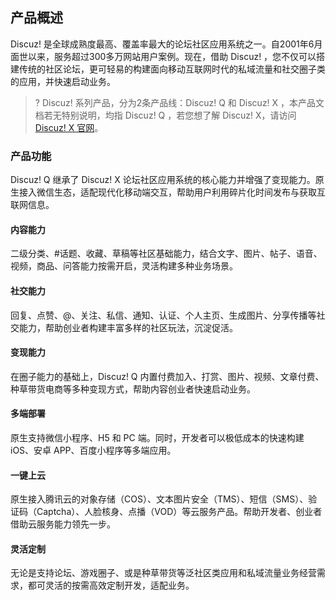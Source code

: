 ## 产品概述
Discuz! 是全球成熟度最高、覆盖率最大的论坛社区应用系统之一。自2001年6月面世以来，服务超过300多万网站用户案例。现在，借助 Discuz! ，您不仅可以搭建传统的社区论坛，更可轻易的构建面向移动互联网时代的私域流量和社交圈子类的应用，并快速启动业务。



> ? Discuz! 系列产品，分为2条产品线：Discuz! Q 和 Discuz! X ，本产品文档若无特别说明，均指 Discuz! Q ，若您想了解 Discuz! X，请访问 [Discuz! X 官网](https://www.discuz.net/)。



###  产品功能

Discuz! Q 继承了 Discuz! X 论坛社区应用系统的核心能力并增强了变现能力。原生接入微信生态，适配现代化移动端交互，帮助用户利用碎片化时间发布与获取互联网信息。

#### 内容能力
二级分类、#话题、收藏、草稿等社区基础能力，结合文字、图片、帖子、语音、视频，商品、问答能力按需开启，灵活构建多种业务场景。

#### 社交能力
回复、点赞、@、关注、私信、通知、认证、个人主页、生成图片、分享传播等社交能力，帮助创业者构建丰富多样的社区玩法，沉淀促活。

#### 变现能力
在圈子能力的基础上，Discuz! Q 内置付费加入、打赏、图片、视频、文章付费、种草带货电商等多种变现方式，帮助内容创业者快速启动业务。

#### 多端部署
原生支持微信小程序、H5 和 PC 端。同时，开发者可以极低成本的快速构建 iOS、安卓 APP、百度小程序等多端应用。

#### 一键上云
原生接入腾讯云的对象存储（COS）、文本图片安全（TMS）、短信（SMS）、验证码（Captcha）、人脸核身、点播（VOD）等云服务产品。帮助开发者、创业者借助云服务能力领先一步。

#### 灵活定制
无论是支持论坛、游戏圈子、或是种草带货等泛社区类应用和私域流量业务经营需求，都可灵活的按需高效定制开发，适配业务。